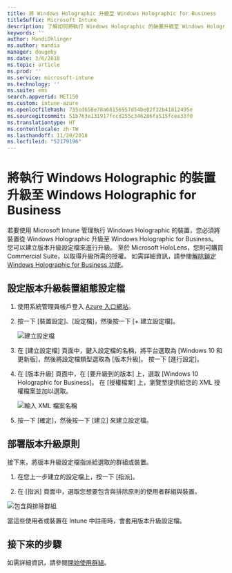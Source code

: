 ```yaml
---
title: 將 Windows Holographic 升級至 Windows Holographic for Business
titleSuffix: Microsoft Intune
description: 了解如何將執行 Windows Holographic 的裝置升級至 Windows Holographic for Business
keywords: ''
author: MandiOhlinger
ms.author: mandia
manager: dougeby
ms.date: 3/6/2018
ms.topic: article
ms.prod: ''
ms.service: microsoft-intune
ms.technology: ''
ms.suite: ems
search.appverid: MET150
ms.custom: intune-azure
ms.openlocfilehash: 735cd658e78a68156957d54be02f32b41812495e
ms.sourcegitcommit: 51b763e131917fccd255c346286fa515fcee33f0
ms.translationtype: HT
ms.contentlocale: zh-TW
ms.lasthandoff: 11/20/2018
ms.locfileid: "52179196"
---
```

# <a name="upgrade-devices-running-windows-holographic-to-windows-holographic-for-business"></a>將執行 Windows Holographic 的裝置升級至 Windows Holographic for Business


若要使用 Microsoft Intune 管理執行 Windows Holographic 的裝置，您必須將裝置從 Windows Holographic 升級至 Windows Holographic for Business。 您可以建立版本升級設定檔來進行升級。 至於 Microsoft HoloLens，您則可購買 Commercial Suite，以取得升級所需的授權。 如需詳細資訊，請參閱[解除鎖定 Windows Holographic for Business 功能](https://docs.microsoft.com/hololens/hololens-upgrade-enterprise)。

## <a name="to-set-up-an-edition-upgrade-device-configuration-profile"></a>設定版本升級裝置組態設定檔

1. 使用系統管理員帳戶登入 [Azure 入口網站](https://portal.azure.com)。


2.  按一下 [裝置設定]、[設定檔]，然後按一下 [+ 建立設定檔]。

    ![建立設定檔](media/Holographic-create-profile.png)

3.  在 [建立設定檔] 頁面中，鍵入設定檔的名稱，將平台選取為 [Windows 10 和更新版]，然後將設定檔類型選取為 [版本升級]。 按一下 [進行設定]。

5. 在 [版本升級] 頁面中，在 [要升級到的版本] 上，選取 [Windows 10 Holographic for Business]。 在 [授權檔案] 上，瀏覽至提供給您的 XML 授權檔案並加以選取。

    ![輸入 XML 檔案名稱](media/Holographic-edition-upgrade.png)
 
5.  按一下 [確定]，然後按一下 [建立] 來建立設定檔。


## <a name="deploy-the-edition-upgrade-policy"></a>部署版本升級原則

接下來，將版本升級設定檔指派給選取的群組或裝置。

1. 在您上一步建立的設定檔上，按一下 [指派]。

2. 在 [指派] 頁面中，選取您想要包含與排除原則的使用者群組與裝置。

![包含與排除群組](media/Holographic-groups.PNG)

當這些使用者或裝置在 Intune 中註冊時，會套用版本升級設定檔。 

## <a name="next-steps"></a>接下來的步驟

如需詳細資訊，請參閱[開始使用群組](get-started-groups.md)。


